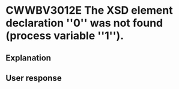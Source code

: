 # CWWBV3012E The XSD element declaration ''0'' was not found (process variable ''1'').

## Explanation

## User response